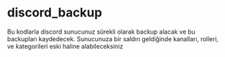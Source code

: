 # discord_backup
Bu kodlarla discord sunucunuz sürekli olarak backup alacak ve bu backupları kaydedecek. Sunucunuza bir saldırı geldiğinde kanalları, rolleri, ve kategorileri eski haline alabileceksiniz
